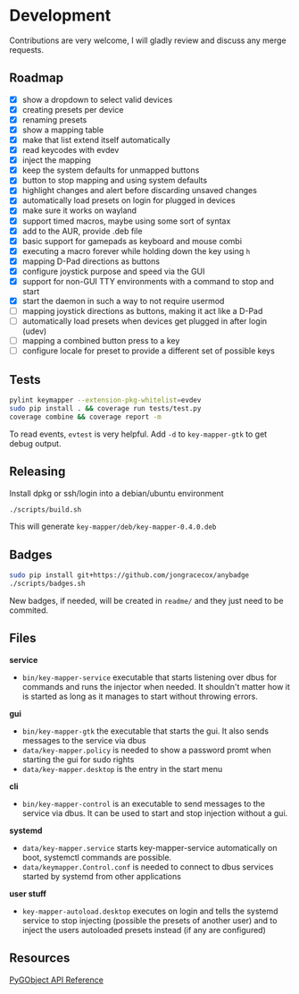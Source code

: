 # Development

Contributions are very welcome, I will gladly review and discuss any merge
requests.

## Roadmap

- [x] show a dropdown to select valid devices
- [x] creating presets per device
- [x] renaming presets
- [x] show a mapping table
- [x] make that list extend itself automatically
- [x] read keycodes with evdev
- [x] inject the mapping
- [x] keep the system defaults for unmapped buttons
- [x] button to stop mapping and using system defaults
- [x] highlight changes and alert before discarding unsaved changes
- [x] automatically load presets on login for plugged in devices
- [x] make sure it works on wayland
- [x] support timed macros, maybe using some sort of syntax
- [x] add to the AUR, provide .deb file
- [x] basic support for gamepads as keyboard and mouse combi
- [x] executing a macro forever while holding down the key using `h`
- [x] mapping D-Pad directions as buttons
- [x] configure joystick purpose and speed via the GUI
- [x] support for non-GUI TTY environments with a command to stop and start
- [x] start the daemon in such a way to not require usermod
- [ ] mapping joystick directions as buttons, making it act like a D-Pad
- [ ] automatically load presets when devices get plugged in after login (udev)
- [ ] mapping a combined button press to a key
- [ ] configure locale for preset to provide a different set of possible keys

## Tests

```bash
pylint keymapper --extension-pkg-whitelist=evdev
sudo pip install . && coverage run tests/test.py
coverage combine && coverage report -m
```

To read events, `evtest` is very helpful. Add `-d` to `key-mapper-gtk`
to get debug output.

## Releasing

Install dpkg or ssh/login into a debian/ubuntu environment

```bash
./scripts/build.sh
```

This will generate `key-mapper/deb/key-mapper-0.4.0.deb`

## Badges

```bash
sudo pip install git+https://github.com/jongracecox/anybadge
./scripts/badges.sh
```

New badges, if needed, will be created in `readme/` and they
just need to be commited.

## Files

**service**

- `bin/key-mapper-service` executable that starts listening over dbus for
commands and runs the injector when needed. It shouldn't matter how it is
started as long as it manages to start without throwing errors.

**gui**

- `bin/key-mapper-gtk` the executable that starts the gui. It also sends
messages to the service via dbus
- `data/key-mapper.policy` is needed to show a password promt when starting
the gui for sudo rights
- `data/key-mapper.desktop` is the entry in the start menu

**cli**

- `bin/key-mapper-control` is an executable to send messages to the service
via dbus. It can be used to start and stop injection without a gui.

**systemd**

- `data/key-mapper.service` starts key-mapper-service automatically on boot,
systemctl commands are possible.
- `data/keymapper.Control.conf` is needed to connect to dbus services started
by systemd from other applications

**user stuff**

- `key-mapper-autoload.desktop` executes on login and tells the systemd
service to stop injecting (possible the presets of another user) and to
inject the users autoloaded presets instead (if any are configured)

## Resources

[PyGObject API Reference](https://lazka.github.io/pgi-docs/)

